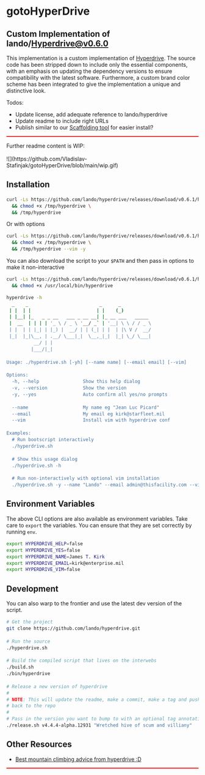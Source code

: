 gotoHyperDrive
==========

Custom Implementation of lando/Hyperdrive@v0.6.0
------------

This implementation is a custom implementation of [Hyperdrive](https://github.com/lando/hyperdrive).
The source code has been stripped down to include only the essential components, with an emphasis on updating the dependency versions to ensure compatibility with the latest software. Furthermore, a custom brand color scheme has been integrated to give the implementation a unique and distinctive look.

Todos:
* Update license, add adequate reference to lando/hyperdrive
* Update readme to include right URLs
* Publish similar to our [Scaffolding tool](https://www.npmjs.com/package/@gotoandplay/create-project) for easier install?

<hr style="border-top: 2px solid red; background: transparent;">
Further readme content is WIP:<br><br>
![](https://github.com/Vladislav-Stafinjak/gotoHyperDrive/blob/main/wip.gif)

Installation
------------
```bash
curl -Ls https://github.com/lando/hyperdrive/releases/download/v0.6.1/hyperdrive > /tmp/hyperdrive \
  && chmod +x /tmp/hyperdrive \
  && /tmp/hyperdrive
```

Or with options

```bash
curl -Ls https://github.com/lando/hyperdrive/releases/download/v0.6.1/hyperdrive > /tmp/hyperdrive \
  && chmod +x /tmp/hyperdrive \
  && /tmp/hyperdrive --vim -y
```

You can also download the script to your `$PATH` and then pass in options to make it non-interactive

```bash
curl -Ls https://github.com/lando/hyperdrive/releases/download/v0.6.1/hyperdrive > /usr/local/bin/hyperdrive \
  && chmod +x /usr/local/bin/hyperdrive
```
```bash
hyperdrive -h
  _    _                          _      _
 | |  | |                        | |    (_)
 | |__| |_   _ _ __   ___ _ __ __| |_ __ ___   _____
 |  __  | | | | '_ \ / _ \ '__/ _` | '__| \ \ / / _ \
 | |  | | |_| | |_) |  __/ | | (_| | |  | |\ V /  __/
 |_|  |_|\__, | .__/ \___|_|  \__,_|_|  |_| \_/ \___|
          __/ | |
         |___/|_|

Usage: ./hyperdrive.sh [-yh] [--name name] [--email email] [--vim]

Options:
  -h, --help                Show this help dialog
  -v, --version             Show the version
  -y, --yes                 Auto confirm all yes/no prompts

  --name                    My name eg "Jean Luc Picard"
  --email                   My email eg kirk@starfleet.mil
  --vim                     Install vim with hyperdrive conf

Examples:
  # Run bootscript interactively
  ./hyperdrive.sh

  # Show this usage dialog
  ./hyperdrive.sh -h

  # Run non-interactively with optional vim installation
  ./hyperdrive.sh -y --name "Lando" --email admin@thisfacility.com --vim

```

Environment Variables
---------------------

The above CLI options are also available as environment variables. Take care to `export` the variables. You can ensure that they are set correctly by running `env`.

```bash
export HYPERDRIVE_HELP=false
export HYPERDRIVE_YES=false
export HYPERDRIVE_NAME=James T. Kirk
export HYPERDRIVE_EMAIL=kirk@enterprise.mil
export HYPERDRIVE_VIM=false
```

Development
-----------

You can also warp to the frontier and use the latest dev version of the script.

```bash
# Get the project
git clone https://github.com/lando/hyperdrive.git

# Run the source
./hyperdrive.sh

# Build the compiled script that lives on the interwebs
./build.sh
./bin/hyperdrive

# Release a new version of hyperdrive
#
# NOTE: This will update the readme, make a commit, make a tag and push
# back to the repo
#
# Pass in the version you want to bump to with an optional tag annotation
./release.sh v4.4.4-alpha.12931 "Wretched hive of scum and villiany"
```

Other Resources
---------------

* [Best mountain climbing advice from hyperdrive :D](https://www.youtube.com/watch?v=tkBVDh7my9Q)
<hr style="border-top: 2px solid red; background: transparent;">